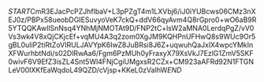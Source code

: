 $START$CmR3EJacPcPZJhflbaV+L3pPZgT4m1LXVbj6/iJ0iYUBcws06CMz3nXEJ0z/PBPx58ueobDGIESuvyoVeK7ckQ+ddV66qyAvm4Q8rGpro0+wO6aB9R5YTQQKAwIlSnNsq4YNhMjNMOTAt9D/FNP2tC+lsW2aMNA0LerdqPgZ/vV0Vs3wk4V8xQjCKjcEf+vqMU4A3q2zom0XgJM9KQHPnUFHwQ8s9WUc9Or5gBL0uliP2tiRtZoVIRULJAVYpK6IwZ8JuBRsi8J6Z+uqwuhQaJxlX4wpcYMkInXFWurhbtNdi/s02DlRwAa6/Fgm6PzMUh0yFraxyX79XsVkJ7EzlG1ZmV5SKF0wivF6V9EfZ3isZL4Snt5Wl4FNjCgiUMgxsR2CZx+CM923aAFRd92N1FTGNLeV00IXKfEaWqdoL49QZD/cVjsp+KKeL0zVaIhW$END$